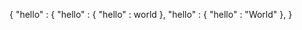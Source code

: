 {
    "hello" : {
        "hello" : {
            "hello" : world
        },
	"hello" : {
        "hello" : "World"
    },
}